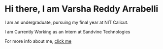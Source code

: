 # Hi there, I am Varsha Reddy Arrabelli

I am an undergraduate, pursuing my final year at NIT Calicut.


 I am Currently Working as an Intern at Sandvine Technologies

 
 For more info about me, [click me](https://varshareddyarrabelli.github.io/portfolio-website/)
